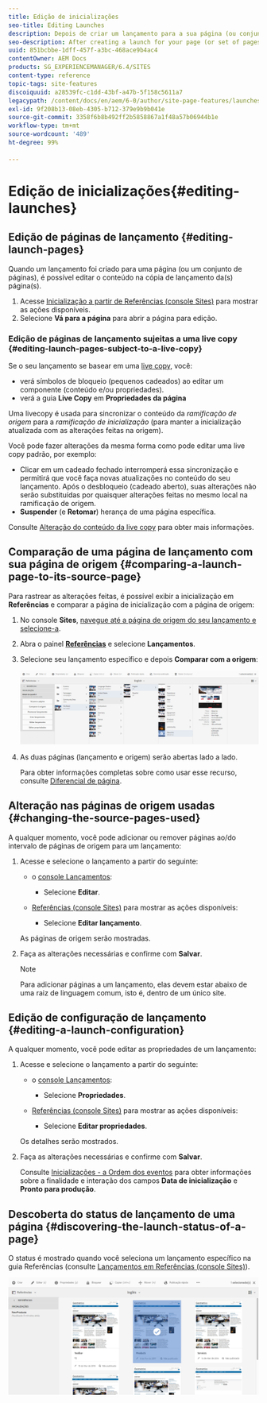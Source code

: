 ```yaml
---
title: Edição de inicializações
seo-title: Editing Launches
description: Depois de criar um lançamento para a sua página (ou conjunto de páginas), você pode editar o conteúdo na cópia de lançamento da(s) página(s).
seo-description: After creating a launch for your page (or set of pages) you can edit the content in the launch copy of the page(s).
uuid: 851bcbbe-1dff-457f-a3bc-468ace9b4ac4
contentOwner: AEM Docs
products: SG_EXPERIENCEMANAGER/6.4/SITES
content-type: reference
topic-tags: site-features
discoiquuid: a28539fc-c1dd-43bf-a47b-5f158c5611a7
legacypath: /content/docs/en/aem/6-0/author/site-page-features/launches
exl-id: 9f208b13-08eb-4305-b712-379e9b9b041e
source-git-commit: 3358f6b8b492ff2b5858867a1f48a57b06944b1e
workflow-type: tm+mt
source-wordcount: '489'
ht-degree: 99%

---
```


# Edição de inicializações{#editing-launches}

## Edição de páginas de lançamento {#editing-launch-pages}

Quando um lançamento foi criado para uma página (ou um conjunto de páginas), é possível editar o conteúdo na cópia de lançamento da(s) página(s).

1. Acesse [Inicialização a partir de Referências (console Sites)](/help/sites-authoring/launches.md#launches-in-references-sites-console) para mostrar as ações disponíveis.
1. Selecione **Vá para a página** para abrir a página para edição.

### Edição de páginas de lançamento sujeitas a uma live copy {#editing-launch-pages-subject-to-a-live-copy}

Se o seu lançamento se basear em uma [live copy](/help/sites-administering/msm.md), você:

* verá símbolos de bloqueio (pequenos cadeados) ao editar um componente (conteúdo e/ou propriedades).
* verá a guia **Live Copy** em **Propriedades da página**

Uma livecopy é usada para sincronizar o conteúdo da *ramificação de origem* para a *ramificação de inicialização* (para manter a inicialização atualizada com as alterações feitas na origem).

Você pode fazer alterações da mesma forma como pode editar uma live copy padrão, por exemplo:

* Clicar em um cadeado fechado interromperá essa sincronização e permitirá que você faça novas atualizações no conteúdo do seu lançamento. Após o desbloqueio (cadeado aberto), suas alterações não serão substituídas por quaisquer alterações feitas no mesmo local na ramificação de origem.
* **Suspender** (e **Retomar**) herança de uma página específica.

Consulte [Alteração do conteúdo da live copy](/help/sites-administering/msm-livecopy.md#changing-live-copy-content) para obter mais informações.

## Comparação de uma página de lançamento com sua página de origem {#comparing-a-launch-page-to-its-source-page}

Para rastrear as alterações feitas, é possível exibir a inicialização em **Referências** e comparar a página de inicialização com a página de origem:

1. No console **Sites**, [navegue até a página de origem do seu lançamento e selecione-a](/help/sites-authoring/basic-handling.md#viewing-and-selecting-resources).
1. Abra o painel **[Referências](/help/sites-authoring/basic-handling.md#references)** e selecione **Lançamentos**.
1. Selecione seu lançamento específico e depois **Comparar com a origem**:

   ![chlimage_1-96](assets/chlimage_1-96.png)

1. As duas páginas (lançamento e origem) serão abertas lado a lado.

   Para obter informações completas sobre como usar esse recurso, consulte [Diferencial de página](/help/sites-authoring/page-diff.md).

## Alteração nas páginas de origem usadas {#changing-the-source-pages-used}

A qualquer momento, você pode adicionar ou remover páginas ao/do intervalo de páginas de origem para um lançamento:

1. Acesse e selecione o lançamento a partir do seguinte:

   * o [console Lançamentos](/help/sites-authoring/launches.md#the-launches-console):

      * Selecione **Editar**.
   * [Referências (console Sites)](/help/sites-authoring/launches.md#launches-in-references-sites-console) para mostrar as ações disponíveis:

      * Selecione **Editar lançamento**.

   As páginas de origem serão mostradas.

1. Faça as alterações necessárias e confirme com **Salvar**.

   >[!NOTE]
   >
   >Para adicionar páginas a um lançamento, elas devem estar abaixo de uma raiz de linguagem comum, isto é, dentro de um único site.

## Edição de configuração de lançamento {#editing-a-launch-configuration}

A qualquer momento, você pode editar as propriedades de um lançamento:

1. Acesse e selecione o lançamento a partir do seguinte:

   * o [console Lançamentos](/help/sites-authoring/launches.md#the-launches-console):

      * Selecione **Propriedades**.
   * [Referências (console Sites)](/help/sites-authoring/launches.md#launches-in-references-sites-console) para mostrar as ações disponíveis:

      * Selecione **Editar propriedades**.

   Os detalhes serão mostrados.

1. Faça as alterações necessárias e confirme com **Salvar**.

   Consulte [Inicializações - a Ordem dos eventos](/help/sites-authoring/launches.md#launches-the-order-of-events) para obter informações sobre a finalidade e interação dos campos **Data de inicialização** e **Pronto para produção**.

## Descoberta do status de lançamento de uma página {#discovering-the-launch-status-of-a-page}

O status é mostrado quando você seleciona um lançamento específico na guia Referências (consulte [Lançamentos em Referências (console Sites)](/help/sites-authoring/launches.md#launches-in-references-sites-console)).

![chlimage_1-97](assets/chlimage_1-97.png)
